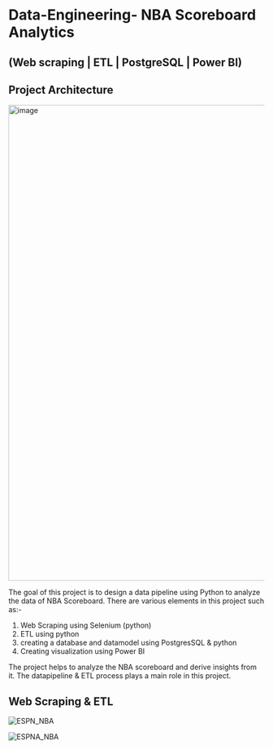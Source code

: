 # Data-Engineering- NBA Scoreboard Analytics 
## (Web scraping | ETL | PostgreSQL | Power BI)

## Project Architecture

<img width="935" alt="image" src="https://user-images.githubusercontent.com/89546195/211726079-22d78c53-e75f-4b51-bccd-d9ee751f14a2.png">


The goal of this project is to design a data pipeline using Python to analyze the data of NBA Scoreboard. There are various elements in this project such as:-
1) Web Scraping using Selenium (python)
2) ETL using python
3) creating a database and datamodel using PostgresSQL & python
4) Creating visualization using Power BI

The project helps to analyze the NBA scoreboard and derive insights from it. The datapipeline & ETL process plays a main role in this project. 

## Web Scraping & ETL

![ESPN_NBA](https://user-images.githubusercontent.com/89546195/211725176-cf1619f4-f50d-467c-acc0-3ab8232040f2.jpg) 
 
![ESPNA_NBA](https://user-images.githubusercontent.com/89546195/211725243-58e28822-b4e0-4ba7-8c3b-7109341f3f85.jpg)


